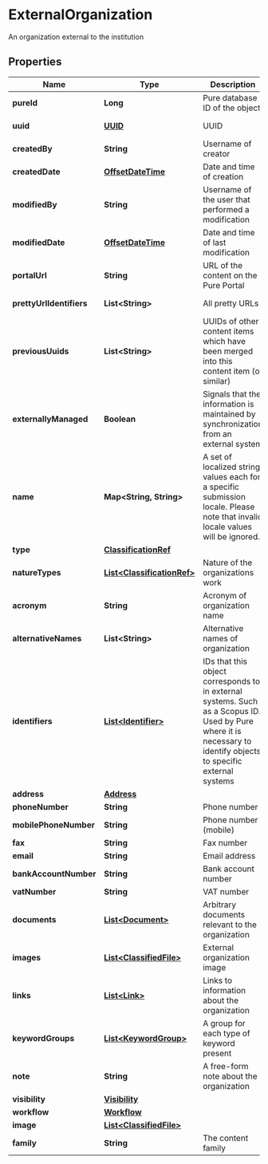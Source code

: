 

# ExternalOrganization

An organization external to the institution
## Properties

Name | Type | Description | Notes
------------ | ------------- | ------------- | -------------
**pureId** | **Long** | Pure database ID of the object |  [optional] [readonly]
**uuid** | [**UUID**](UUID.md) | UUID |  [optional] [readonly]
**createdBy** | **String** | Username of creator |  [optional] [readonly]
**createdDate** | [**OffsetDateTime**](OffsetDateTime.md) | Date and time of creation |  [optional] [readonly]
**modifiedBy** | **String** | Username of the user that performed a modification |  [optional] [readonly]
**modifiedDate** | [**OffsetDateTime**](OffsetDateTime.md) | Date and time of last modification |  [optional] [readonly]
**portalUrl** | **String** | URL of the content on the Pure Portal |  [optional] [readonly]
**prettyUrlIdentifiers** | **List&lt;String&gt;** | All pretty URLs |  [optional] [readonly]
**previousUuids** | **List&lt;String&gt;** | UUIDs of other content items which have been merged into this content item (or similar) |  [optional] [readonly]
**externallyManaged** | **Boolean** | Signals that the information is maintained by synchronization from an external system |  [optional] [readonly]
**name** | **Map&lt;String, String&gt;** | A set of localized string values each for a specific submission locale. Please note that invalid locale values will be ignored. | 
**type** | [**ClassificationRef**](ClassificationRef.md) |  | 
**natureTypes** | [**List&lt;ClassificationRef&gt;**](ClassificationRef.md) | Nature of the organizations work |  [optional]
**acronym** | **String** | Acronym of organization name |  [optional]
**alternativeNames** | **List&lt;String&gt;** | Alternative names of organization |  [optional]
**identifiers** | [**List&lt;Identifier&gt;**](Identifier.md) | IDs that this object corresponds to in external systems. Such as a Scopus ID. Used by Pure where it is necessary to identify objects to specific external systems |  [optional]
**address** | [**Address**](Address.md) |  |  [optional]
**phoneNumber** | **String** | Phone number |  [optional]
**mobilePhoneNumber** | **String** | Phone number (mobile) |  [optional]
**fax** | **String** | Fax number |  [optional]
**email** | **String** | Email address |  [optional]
**bankAccountNumber** | **String** | Bank account number |  [optional]
**vatNumber** | **String** | VAT number |  [optional]
**documents** | [**List&lt;Document&gt;**](Document.md) | Arbitrary documents relevant to the organization |  [optional]
**images** | [**List&lt;ClassifiedFile&gt;**](ClassifiedFile.md) | External organization image |  [optional]
**links** | [**List&lt;Link&gt;**](Link.md) | Links to information about the organization |  [optional]
**keywordGroups** | [**List&lt;KeywordGroup&gt;**](KeywordGroup.md) | A group for each type of keyword present |  [optional]
**note** | **String** | A free-form note about the organization |  [optional]
**visibility** | [**Visibility**](Visibility.md) |  |  [optional]
**workflow** | [**Workflow**](Workflow.md) |  |  [optional]
**image** | [**List&lt;ClassifiedFile&gt;**](ClassifiedFile.md) |  |  [optional]
**family** | **String** | The content family |  [optional] [readonly]



